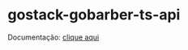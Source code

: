 # gostack-gobarber-ts-api

Documentação: [clique aqui](https://www.notion.so/2208cd9c974042b6ae5728186643ec7a?v=4f34c3517db840c6b7d736b4020b2106)
